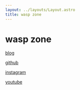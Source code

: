 ```yaml
---
layout: ../layouts/Layout.astro
title: wasp zone
---
```

<!-- Markdown Preview - https://dillinger.io/ -->

# wasp zone

[blog](/blog)

[github](https://www.github.com/waspzone)

[instagram](https://www.instagram.com/waspzone/)

[youtube](https://www.youtube.com/@waspzone)

<!-- [contact](/contact) -->
